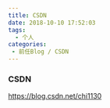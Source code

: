 ```yaml
---
title: CSDN
date: 2018-10-10 17:52:03
tags:
  - 个人
categories:
 - 前任Blog / CSDN
---
```

### CSDN
https://blog.csdn.net/chi1130